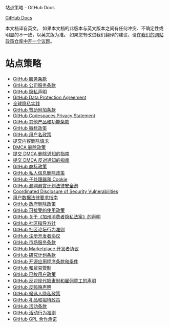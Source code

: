 站点策略 - GitHub Docs

[](/cn)[GitHub Docs](/cn)

本文档译自英文。 如果本文档的此版本与英文版本之间有任何冲突、不确定性或明显的不一致，以英文版为准。 如果您有改进我们翻译的建议，请[在我们的网站政策仓库中开一个议题](https://github.com/github/site-policy/issues)。

站点策略
==========

* [GitHub 服务条款](/cn/github/site-policy/github-terms-of-service)
* [GitHub 公司服务条款](/cn/github/site-policy/github-corporate-terms-of-service)
* [GitHub 隐私声明](/cn/github/site-policy/github-privacy-statement)
* [GitHub Data Protection Agreement](/cn/github/site-policy/github-data-protection-agreement)
* [全球隐私实践](/cn/github/site-policy/global-privacy-practices)
* [GitHub 赞助附加条款](/cn/github/site-policy/github-sponsors-additional-terms)
* [GitHub Codespaces Privacy Statement](/cn/github/site-policy/github-codespaces-privacy-statement)
* [GitHub 其他产品和功能条款](/cn/github/site-policy/github-terms-for-additional-products-and-features)
* [GitHub 徽标政策](/cn/github/site-policy/github-logo-policy)
* [GitHub 用户名政策](/cn/github/site-policy/github-username-policy)
* [提交内容删除请求](/cn/github/site-policy/submitting-content-removal-requests)
* [DMCA 删除政策](/cn/github/site-policy/dmca-takedown-policy)
* [提交 DMCA 删除通知的指南](/cn/github/site-policy/guide-to-submitting-a-dmca-takedown-notice)
* [提交 DMCA 反对通知的指南](/cn/github/site-policy/guide-to-submitting-a-dmca-counter-notice)
* [GitHub 商标政策](/cn/github/site-policy/github-trademark-policy)
* [GitHub 私人信息删除政策](/cn/github/site-policy/github-private-information-removal-policy)
* [GitHub 子处理器和 Cookie](/cn/github/site-policy/github-subprocessors-and-cookies)
* [GitHub 漏洞悬赏计划法律安全港](/cn/github/site-policy/github-bug-bounty-program-legal-safe-harbor)
* [Coordinated Disclosure of Security Vulnerabilities](/cn/github/site-policy/coordinated-disclosure-of-security-vulnerabilities)
* [用户数据法律要求指南](/cn/github/site-policy/guidelines-for-legal-requests-of-user-data)
* [GitHub 政府删除政策](/cn/github/site-policy/github-government-takedown-policy)
* [GitHub 可接受的使用政策](/cn/github/site-policy/github-acceptable-use-policies)
* [GitHub 关于《加州消费者隐私法案》的声明](/cn/github/site-policy/githubs-notice-about-the-california-consumer-privacy-act)
* [GitHub 社区指导方针](/cn/github/site-policy/github-community-guidelines)
* [GitHub 社区论坛行为准则](/cn/github/site-policy/github-community-forum-code-of-conduct)
* [GitHub 注册开发者协议](/cn/github/site-policy/github-registered-developer-agreement)
* [GitHub 市场服务条款](/cn/github/site-policy/github-marketplace-terms-of-service)
* [GitHub Marketplace 开发者协议](/cn/github/site-policy/github-marketplace-developer-agreement)
* [GitHub 研究计划条款](/cn/github/site-policy/github-research-program-terms)
* [GitHub 开源应用程序条款和条件](/cn/github/site-policy/github-open-source-applications-terms-and-conditions)
* [GitHub 和贸易管制](/cn/github/site-policy/github-and-trade-controls)
* [GitHub 已故用户政策](/cn/github/site-policy/github-deceased-user-policy)
* [GitHub 反对现代奴隶制和雇佣童工的声明](/cn/github/site-policy/github-statement-against-modern-slavery-and-child-labor)
* [GitHub 反贿赂声明](/cn/github/site-policy/github-anti-bribery-statement)
* [GitHub 候选人隐私政策](/cn/github/site-policy/github-candidate-privacy-policy)
* [GitHub 礼品和招待政策](/cn/github/site-policy/github-gifts-and-entertainment-policy)
* [GitHub 活动条款](/cn/github/site-policy/github-event-terms)
* [GitHub 活动行为准则](/cn/github/site-policy/github-event-code-of-conduct)
* [GitHub GPL 合作承诺](/cn/github/site-policy/github-gpl-cooperation-commitment)
